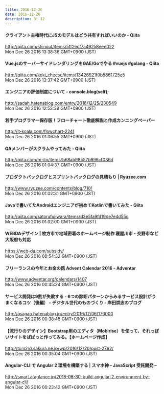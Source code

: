 ```yaml
---
title: 2016-12-26
date: 2016-12-26
description: B! 12
---
```


#### クライアント主権時代にJSのモデルはどう共有すればいいのか - Qiita
http://qiita.com/shinout/items/5ff2ecf7a49258eee022<br>
Mon Dec 26 2016 13:38:36 GMT+0900 (JST)<br>


#### Vue.jsのサーバーサイドレンダリングをGAE/Goでやる #vuejs #golang - Qiita
http://qiita.com/koki_cheese/items/13426921f0b5861725e5<br>
Mon Dec 26 2016 13:37:42 GMT+0900 (JST)<br>


#### エンジニアの評価制度について - console.blog(self);
http://sadah.hatenablog.com/entry/2016/12/25/230549<br>
Mon Dec 26 2016 12:53:38 GMT+0900 (JST)<br>


#### 若手プログラマー保存版！フローチャート徹底解説と作成カンニングペーパー
http://it-koala.com/flowchart-2241<br>
Mon Dec 26 2016 01:06:55 GMT+0900 (JST)<br>


#### QAメンバーがスクラムやってみた - Qiita
http://qiita.com/m-ito/items/b68ab98557b996cf036d<br>
Mon Dec 26 2016 01:04:37 GMT+0900 (JST)<br>


#### プロダクトバックログとスプリントバックログの見積もり | Ryuzee.com
http://www.ryuzee.com/contents/blog/7101<br>
Mon Dec 26 2016 01:02:31 GMT+0900 (JST)<br>


#### Javaで書いてたAndroidエンジニアが初めてKotlinで書いてみた - Qiita
http://qiita.com/satorufujiwara/items/d3e5fa9fd19de7e4d55c<br>
Mon Dec 26 2016 01:02:00 GMT+0900 (JST)<br>


#### WEBDAデザイン | 枚方市で地域密着のホームページ制作 寝屋川市・交野市など大阪府も対応
https://web-da.com/subsidy/<br>
Mon Dec 26 2016 00:54:32 GMT+0900 (JST)<br>


#### フリーランスの今年とお金の話 Advent Calendar 2016 - Adventar
http://www.adventar.org/calendars/1407<br>
Mon Dec 26 2016 00:45:24 GMT+0900 (JST)<br>


#### サービス開発は9割が失敗する - 6つの診断パターンからみるサービス設計がうまくなるコツ（後編） - デジタル世代のものづくり - 岸田崇志のブログ
http://asagao.hatenablog.jp/entry/2016/12/06/170000<br>
Mon Dec 26 2016 00:38:45 GMT+0900 (JST)<br>


#### 【流行りのデザイン】Bootstrap用のエディタ（Mobirise）を使って、それっぽいサイトをぱぱっと作ってみる。【ホームページ作成】
http://tom2rd.sakura.ne.jp/wp/2016/12/20/post-2782/<br>
Mon Dec 26 2016 00:35:04 GMT+0900 (JST)<br>


#### Angular-CLI で Angular 2 環境を構築する | スマホ神 – JavaScript 受託開発 –
http://smart.ataglance.jp/2016-06-30-build-angular-2-environment-by-angular-cli/<br>
Mon Dec 26 2016 00:23:42 GMT+0900 (JST)<br>


